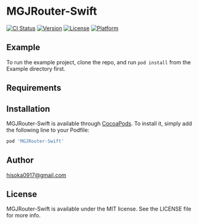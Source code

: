 # MGJRouter-Swift

[![CI Status](https://img.shields.io/travis/erepyon@erepyon.edu.tf/MGJRouter-Swift.svg?style=flat)](https://travis-ci.org/erepyon@erepyon.edu.tf/MGJRouter-Swift)
[![Version](https://img.shields.io/cocoapods/v/MGJRouter-Swift.svg?style=flat)](https://cocoapods.org/pods/MGJRouter-Swift)
[![License](https://img.shields.io/cocoapods/l/MGJRouter-Swift.svg?style=flat)](https://cocoapods.org/pods/MGJRouter-Swift)
[![Platform](https://img.shields.io/cocoapods/p/MGJRouter-Swift.svg?style=flat)](https://cocoapods.org/pods/MGJRouter-Swift)

## Example

To run the example project, clone the repo, and run `pod install` from the Example directory first.

## Requirements

## Installation

MGJRouter-Swift is available through [CocoaPods](https://cocoapods.org). To install
it, simply add the following line to your Podfile:

```ruby
pod 'MGJRouter-Swift'
```

## Author

hisoka0917@gmail.com

## License

MGJRouter-Swift is available under the MIT license. See the LICENSE file for more info.


